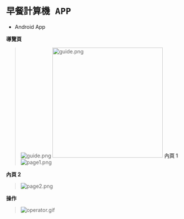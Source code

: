 # ` 早餐計算機 APP ` 

* Android App 

**導覽頁**
> ![guide.png](guide.png)
> <img src="guide.png" alt="guide.png" width="300"/>
**內頁 1**
> ![page1.png](page1.png)

**內頁 2**
> ![page2.png](page2.png)

**操作**
> ![operator.gif](operator.gif)

<div style="page-break-after: always"></div>
